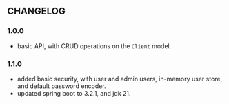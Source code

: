 ## CHANGELOG
### 1.0.0
- basic API, with CRUD operations on the `Client` model.
### 1.1.0
- added basic security, with user and admin users, in-memory user store, and default password encoder.
- updated spring boot to 3.2.1, and jdk 21.
